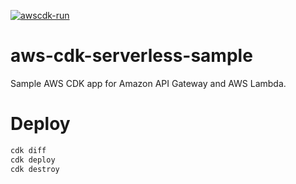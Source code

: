 [![awscdk-run](https://img.shields.io/badge/Deploy%20with-AWSCDK.RUN-blue)](https://awscdk.run)


# aws-cdk-serverless-sample

Sample AWS CDK app for Amazon API Gateway and AWS Lambda.

# Deploy

```sh
cdk diff
cdk deploy
cdk destroy
```
